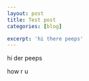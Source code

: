 ```yaml
---
layout: post
title: Test post
categories: [blog]

excerpt: 'hi there peeps'
---
```


hi der peeps

how r u